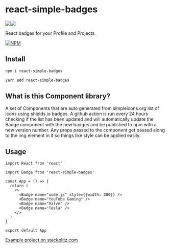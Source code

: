 # react-simple-badges

<img src="https://img.shields.io/badge/react%20-%2320232a.svg?&style=for-the-badge&logo=react&logoColor=%2361DAFB"/><img src="https://img.shields.io/badge/typescript%20-%23007ACC.svg?&style=for-the-badge&logo=typescript&logoColor=white"/>

React badges for your Profile and Projects.

[![NPM](https://nodei.co/npm/react-simple-badges.png)](https://www.npmjs.com/package/react-simple-badges)

## Install

```bash
npm i react-simple-badges
```

```bash
yarn add react-simple-badges
```

## What is this Component library?

A set of Components that are auto generated from simpleicons.org list of icons using shields.io badges. A github action is run every 24 hours checking if the list has been updated and will automatically update the Badge component with the new badges and be published to npm with a new version number. Any props passed to the component get passed along to the img element in it so things like style can be applied easily.

## Usage

```tsx
import React from 'react'

import Badge from 'react-simple-badges'

const App = () => {
  return (
    <>
      <Badge name="node.js" style={{width: 200}} />
      <Badge name="YouTube Gaming" />
      <Badge name="Valve" />
      <Badge name="Tesla" />
    </>
  )
}

export default App
```
[Example project on stackblitz.com](https://stackblitz.com/edit/react-ejp4ec?embed=1&file=src/App.js&hideExplorer=1&hideNavigation=1&view=preview)

